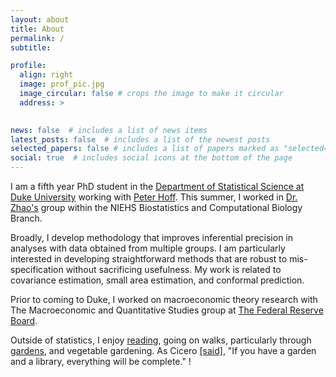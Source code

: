 ```yaml
---
layout: about
title: About
permalink: /
subtitle: 

profile:
  align: right
  image: prof_pic.jpg
  image_circular: false # crops the image to make it circular
  address: >
   

news: false  # includes a list of news items
latest_posts: false  # includes a list of the newest posts
selected_papers: false # includes a list of papers marked as "selected={true}"
social: true  # includes social icons at the bottom of the page
---
```


I am a fifth year PhD student in the [Department of Statistical Science at Duke University](http://stat.duke.edu) working with [Peter Hoff](http://pdhoff.github.io). This summer, I worked in [Dr. Zhao's](https://www.niehs.nih.gov/research/atniehs/labs/bb/staff/zhao/index.cfm) group within the NIEHS Biostatistics and Computational Biology Branch. 

Broadly, I develop methodology that improves inferential precision in analyses with data obtained from multiple groups. I am particularly interested in developing straightforward methods that are robust to mis-specification without sacrificing usefulness. My work is related to covariance estimation, small area estimation, and conformal prediction.

Prior to coming to Duke, I worked on macroeconomic theory research with The Macroeconomic and Quantitative Studies group at [The Federal Reserve Board](http://federalreserve.gov).

Outside of statistics, I enjoy [reading](https://www.goodreads.com/user/show/86311097-bets-bersson), going on walks, particularly through [gardens](https://www.instagram.com/bs_fave_flowers/), and vegetable gardening. As Cicero [[said]](https://pages.pomona.edu/~cmc24747/sources/cic_web/cic_fam_9.htm), "If you have a garden and a library, everything will be complete." !
